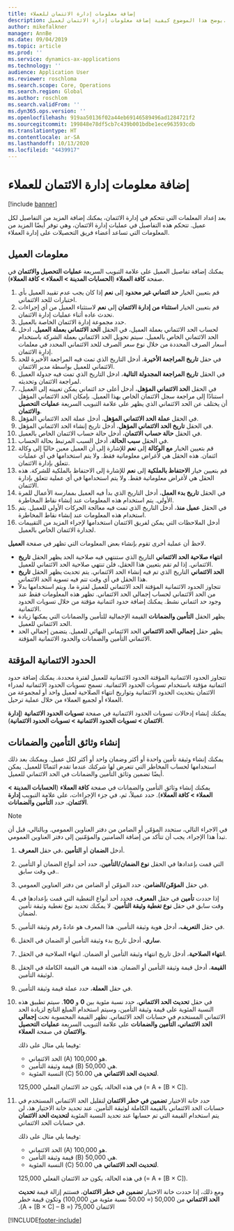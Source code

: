 ```yaml
---
title: إضافة معلومات إدارة الائتمان للعملاء
description: يوضح هذا الموضوع كيفية إضافة معلومات إدارة الائتمان لعميل.
author: mikefalkner
manager: AnnBe
ms.date: 09/04/2019
ms.topic: article
ms.prod: ''
ms.service: dynamics-ax-applications
ms.technology: ''
audience: Application User
ms.reviewer: roschloma
ms.search.scope: Core, Operations
ms.search.region: Global
ms.author: roschlom
ms.search.validFrom: ''
ms.dyn365.ops.version: ''
ms.openlocfilehash: 919aa50136f02a44eb69146589496ad1284721f2
ms.sourcegitcommit: 199848e78df5cb7c439b001bdbe1ece963593cdb
ms.translationtype: HT
ms.contentlocale: ar-SA
ms.lasthandoff: 10/13/2020
ms.locfileid: "4439917"
---
```

# <a name="add-credit-management-information-for-customers"></a>إضافة معلومات إدارة الائتمان للعملاء

[!include [banner](../includes/banner.md)]

بعد إعداد المعلمات التي تتحكم في إدارة الائتمان، يمكنك إضافة المزيد من التفاصيل لكل عميل. تتحكم هذه التفاصيل في عمليات إدارة الائتمان، وهي توفر أيضًا المزيد من المعلومات التي تساعد أعضاء فريق التحصيلات على إدارة العملاء.

## <a name="customer-information"></a>معلومات العميل

يمكنك إضافة تفاصيل العميل على علامة التبويب السريعة **عمليات التحصيل والائتمان‬** في صفحة **كافة العملاء‬** (**الحسابات المدينة \> العملاء \> كافة العملاء‬**).

1. قم بتعيين الخيار **حد ائتماني غير محدود** إلى **نعم** إذا كان يجب عدم تقييد العميل بأي اختبارات للحد الائتماني.
2. قم بتعيين الخيار **استثناء من إدارة الائتمان** إلى **نعم** لاستثناء العميل من أي إجراءات تحدث عاده أثناء عمليات إدارة الائتمان.
3. حدد مجموعة إدارة الائتمان الخاصة بالعميل.
4. لحساب الحد الائتماني بعملة العميل، في الحقل **الحد الائتماني بعملة العميل**، ادخل الحد الائتماني الخاص بالعميل. سيتم تحويل الحد الائتماني بعملة الشركة باستخدام أسعار الصرف المحددة من خلال نوع سعر الصرف للحد الائتماني المحدد في معلمات إدارة الائتمان.
5. في حقل **تاريخ المراجعة الأخيرة**، أدخل التاريخ الذي تمت فيه المراجعة الأخيرة للحد الائتماني للعميل بواسطة مدير الائتمان.
6. في الحقل **تاريخ المراجعة المجدولة التالية**، ادخل التاريخ الذي تمت فيه جدولة العميل لمراجعة الائتمان وتحديثه.
7. في الحقل **الحد الائتماني المؤهل**، أدخل أعلى حد ائتماني يمكن تعيينه إلى العميل، استنادًا إلى مراجعة سجل الائتمان الخاص بهذا العميل. بإمكان الحد الائتماني المؤهل أن يختلف عن الحد الائتماني الذي يظهر على علامة التبويب السريعة **عمليات التحصيل والائتمان‬**.
8. في الحقل **عملة الحد الائتماني المؤهل**، أدخل عملة الحد الائتماني المؤهل.
9. في الحقل **تاريخ الحد الائتماني المؤهل**، أدخل تاريخ إنشاء الحد الائتماني المؤهل.
10. في الحقل **حالة حساب الائتمان**، أدخل حالة حساب الائتمان الخاص بالعميل.
11. في الحقل **سبب الحالة**، أدخل السبب المرتبط بحالة الحساب.
12. قم بتعيين الخيار **مع الوكالة** إلى **نعم** للإشارة إلى أن العميل معين حاليًا إلى وكالة ائتمان. هذه الحقل هي لأغراض معلوماتية فقط. ولا يتم استخدامها في أي عمليات تتعلق بإدارة الائتمان.
13. قم بتعيين خيار **الاحتفاظ بالملكية** إلى **نعم** للإشارة إلى الاحتفاظ بالملكية للشركة. هذه الحقل هي لأغراض معلوماتية فقط. ولا يتم استخدامها في أي عملية تتعلق بإدارة الائتمان.
14. في الحقل **تاريخ بدء العمل**، أدخل التاريخ الذي بدأ فيه العميل بممارسة الأعمال للمرة الأولى. يتم استخدام هذه المعلومات عند إنشاء نقاط المخاطرة.
15. في الحقل **عميل منذ**، أدخل التاريخ الذي تمت فيه معالجة الحركات الأولى للعميل. يتم استخدام هذه المعلومات عند إنشاء نقاط المخاطرة.
16. أدخل الملاحظات التي يمكن لفريق الائتمان استخدامها لإجراء المزيد من التقييمات لجدارة الائتمان الخاص بالعميل.

لاحظ أن عملبة أخرى تقوم بإنشاء بعض المعلومات التي تظهر في صفحة **العميل**.

- يظهر الحقل **تاريخ‏‎ انتهاء صلاحية الحد الائتماني** التاريخ الذي ستنتهي فيه صلاحية الحد الائتماني. إذا لم تقم بتعيين هذا الحقل، فلن تنتهي صلاحية الحد الائتماني للعميل.
- يظهر الحقل **تاريخ‏‎ الحد الائتماني** التاريخ الذي تم فيه إنشاء الحد الائتماني. يتم تحديث هذا الحقل في أي وقت تتم فيه تسوية الحد الائتماني.
- تتجاوز الحدود الائتمانية المؤقتة الحد الائتماني للعميل لفترة ما. ويتم استخدامها بدلاً من الحد الائتماني لحساب إجمالي الحد الائتماني. تظهر هذه المعلومات فقط عند وجود حد ائتماني نشط. يمكنك إضافة حدود ائتمانية مؤقتة من خلال تسويات الحدود الائتمانية.
- يظهر الحقل **التأمين والضمانات** القيمة الإجمالية للتأمين والضمانات التي يمكنها زيادة الحد الائتماني للعميل.
- يظهر حقل **إجمالي الحد الائتماني** الحد الائتماني النهائي للعميل. يتضمن إجمالي الحد الائتماني التأمين والضمانات والحدود الائتمانية المؤقتة.

## <a name="temporary-credit-limits"></a>الحدود الائتمانية المؤقتة

تتجاوز الحدود الائتمانية المؤقتة الحدود الائتمانية للعميل لفترة محددة. يمكنك إضافة حدود ائتمانية مؤقتة باستخدام تسويات الحدود الائتمانية. تسمح تسويات الحدود الائتمانية لمدراء الائتمان بتحديث الحدود الائتمانية وتواريخ انتهاء الصلاحية لعميل واحد أو لمجموعة من العملاء أو لجميع العملاء من خلال عملية ترحيل.

يمكنك إنشاء إدخالات تسويات الحدود الائتمانية في صفحة **تسويات الحدود الائتمانية** (**إدارة الائتمان \> تسويات الحدود الائتمانية‬ \> تسويات الحدود الائتمانية‬**).

## <a name="create-insurance-policies-and-guarantees"></a>إنشاء وثائق التأمين والضمانات

يمكنك إنشاء وثيقة تأمين واحدة أو أكثر وضمان واحد أو أكثر لكل عميل. ويمكنك بعد ذلك استخدامها لحساب المخاطر التي تتعرض لها شركتك عندما تقدم ائتمانًا للعميل. يمكن أيضًا تضمين وثائق التأمين والضمانات في الحد الائتماني للعميل.

يمكنك إنشاء وثائق التأمين والضمانات في صفحة **كافة العملاء‬** (**الحسابات المدينة \> العملاء \> كافة العملاء‬**). حدد عميلاً، ثم، في جزء الإجراءات، على علامة التبويب **إدارة الائتمان**، حدد **التأمين والضمانات**.

> [!NOTE]
> في الاجراء التالي، ستحدد المؤمّن أو الضامن من دفتر العناوين العمومي. وبالتالي، قبل أن تبدأ هذا الإجراء، يجب أن تتأكد من إضافة الضامنين والمؤمّنين إلى دفتر العناوين العمومي.

1. في حقل **المعرف‏‎**، أدخل **الضمان** أو **التأمين**.
2. في الحقل **نوع الضمان/التأمين**، حدد أحد أنواع الضمان أو التأمين‏‎ التي قمت بإعدادها في وقت سابق..
3. في حقل **المؤمّن/الضامن**، حدد المؤمّن أو الضامن من دفتر العناوين العمومي. 
4. إذا حددت **تأمين** في حقل **المعرف**، فحدد أحد أنواع التغطية التي قمت بإعدادها في وقت سابق في حقل **نوع تغطية وثيقة التأمين**. لا يمكنك تحديد نوع تغطية وثيقة تأمين لضمان.
5. في حقل **التعريف**، أدخل هوية وثيقة التأمين. هذا المعرف هو عادةً رقم وثيقة التأمين.
6. في الحقل‏‎ **ساري‬**، أدخل تاريخ بدء وثيقة التأمين أو الضمان.
7. في الحقل‏‎ **انتهاء الصلاحية‬**، أدخل تاريخ انتهاء وثيقة التأمين أو الضمان. انتهاء الصلاحية.
8. في الحقل‏‎ **القيمة‬**، أدخل قيمة وثيقة التأمين أو الضمان. هذه القيمة هي القيمة الكاملة لوثيقة التأمين.
9. في حقل **العملة**، حدد عملة قيمة وثيقة التأمين. 
10. في حقل **تحديث الحد الائتماني**، حدد نسبة مئوية بين **0** و **100**. سيتم تطبيق هذه النسبة المئوية على قيمة وثيقة التأمين، وسيتم استخدام المبلغ الناتج لزيادة الحد الائتماني المستخدم في حسابات الحد الائتماني. تظهر القيمة المحسوبة تحت **إجمالي الحد الائتماني، التأمين والضمانات** على علامة التبويب السريعة **عمليات التحصيل والائتمان‬** في صفحة **العملاء**.

    وفيما يلي مثال على ذلك:

    - الحد الائتماني (A) هو 100,000.
    - قيمة وثيقة التأمين (B) هي 50,000.
    - النسبة المئوية (C) **لتحديث الحد الائتماني** هي 50.00.
    
    في هذه الحالة، يكون حد الائتمان الفعلي 125,000 (= A + \[B × C\]).

11. حدد خانة الاختيار **تضمين في خطر الائتمان** لتقليل الحد الائتماني المستخدم في حسابات الحد الائتماني بالقيمة الكاملة لوثيقة التأمين. عند تحديد خانة الاختيار هذ، لن يتم استخدام القيمة التي تم حسابها عند تحديد النسبة المئوية **لتحديث الحد الائتمان** في حسابات الحد الائتماني.

    وفيما يلي مثال على ذلك:

    - الحد الائتماني (A) هو 100,000.
    - قيمة وثيقة التأمين (B) هي 50,000.
    - النسبة المئوية (C) **لتحديث الحد الائتماني** هي 50.00.

    في هذه الحالة، يكون حد الائتمان الفعلي 125,000 (= A + \[B × C\]).
    
    ومع ذلك، إذا حددت خانة الاختيار **تضمين في خطر الائتمان‬‏‫**، فستتم إزالة قيمة **تحديث الحد الائتماني** من 50,000 (= 50.00 نسبة مئوية من 100,000) وتكون قيمة خطر الائتمان 75,000 (= A + \[B × C\] – B).


[!INCLUDE[footer-include](../../includes/footer-banner.md)]